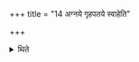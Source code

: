 +++
title = "14 अग्नये गृहपतये स्वाहेति"

+++

<details><summary>थिते</summary>

अग्नये गृहपतये स्वाहेति रथविमोचनीयान्होमान्हुत्वा हंसः शुचिषदिति सह सङ्ग्रहीत्रा रथवहने रथमत्यादधाति १४
</details>

